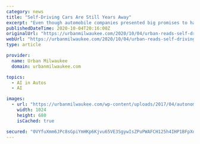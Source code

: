 ```yaml
---
category: news
title: "Self-Driving Cars Are Still Years Away"
excerpt: "Even though automobile companies presented big promises to have fully autonomous cars by 2021, there are multiple planning and technological barriers that will need to be overcome before these vehicles become an everyday reality."
publishedDateTime: 2020-10-04T20:16:00Z
originalUrl: "https://urbanmilwaukee.com/2020/10/04/urban-reads-self-driving-cars-are-still-years-away/"
webUrl: "https://urbanmilwaukee.com/2020/10/04/urban-reads-self-driving-cars-are-still-years-away/"
type: article

provider:
  name: Urban Milwaukee
  domain: urbanmilwaukee.com

topics:
  - AI in Autos
  - AI

images:
  - url: "https://urbanmilwaukee.com/wp-content/uploads/2017/04/autonomous-car-e1493403690497.jpg"
    width: 1024
    height: 680
    isCached: true

secured: "0VYfuXmm6JPc8sGpiYmHKp6Kjvu65VE3SgywIsZPuPWAFCH125h4IHP1BFpXdAFfWwO8rXbjgSFPPSCjKHfJuWRQ97NJ0AwFGx+UQ9cNveQqmo2gM2pmZKv/LCUYoJCK8xsOyFftTUv9ZcqAWkD8MNX6jbdcteXY2V1l9uKE8oH+RMdMu1wgAyvHqn42x2G0ClH0U42hK/scJ4LspaNq6C15z6/Kr0pX/So9Rgr41Dk5IIIRtJQJkbFD08SF/6s07DSLlpO8KcTGt6F2UKmpFgDTuHNN9BWLn1UYecWVEN7cjZtwLmzDeP4comz0k5i274DxvFdr4iutMH8+ee4h9tbx5cY5+u9ZXlgp3UEknLo=;OFZ6aFzU0RUBaaaXxBqaXw=="
---
```


